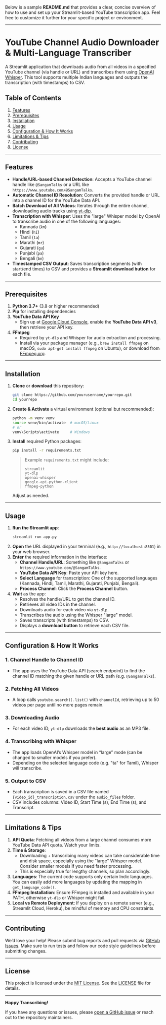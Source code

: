 Below is a sample **README.md** that provides a clear, concise overview of how to use and set up your Streamlit-based YouTube transcription app. Feel free to customize it further for your specific project or environment.

---

# YouTube Channel Audio Downloader & Multi-Language Transcriber

A Streamlit application that downloads audio from all videos in a specified YouTube channel (via handle or URL) and transcribes them using [OpenAI Whisper](https://github.com/openai/whisper). This tool supports multiple Indian languages and outputs the transcription (with timestamps) to CSV.

## Table of Contents

1. [Features](#features)  
2. [Prerequisites](#prerequisites)  
3. [Installation](#installation)  
4. [Usage](#usage)  
5. [Configuration & How It Works](#configuration--how-it-works)  
6. [Limitations & Tips](#limitations--tips)  
7. [Contributing](#contributing)  
8. [License](#license)

---

## Features

- **Handle/URL-based Channel Detection**: Accepts a YouTube channel handle like `@SangamTalks` or a URL like `https://www.youtube.com/@SangamTalks`.  
- **Automatic Channel ID Resolution**: Converts the provided handle or URL into a channel ID for the YouTube Data API.  
- **Batch Download of All Videos**: Iterates through the entire channel, downloading audio tracks using [yt-dlp](https://github.com/yt-dlp/yt-dlp).  
- **Transcription with Whisper**: Uses the "large" Whisper model by OpenAI to transcribe audio in one of the following languages:
  - Kannada (`kn`)
  - Hindi (`hi`)
  - Tamil (`ta`)
  - Marathi (`mr`)
  - Gujarati (`gu`)
  - Punjabi (`pa`)
  - Bengali (`bn`)
- **Timestamped CSV Output**: Saves transcription segments (with start/end times) to CSV and provides a **Streamlit download button** for each file.

---

## Prerequisites

1. **Python 3.7+** (3.8 or higher recommended)  
2. **Pip** for installing dependencies  
3. **YouTube Data API Key**  
   - Sign up at [Google Cloud Console](https://console.cloud.google.com/), enable the **YouTube Data API v3**, then retrieve your API key.  
4. **FFmpeg**  
   - Required by `yt-dlp` and Whisper for audio extraction and processing.  
   - Install via your package manager (e.g., `brew install ffmpeg` on macOS, `sudo apt-get install ffmpeg` on Ubuntu), or download from [FFmpeg.org](https://ffmpeg.org/).

---

## Installation

1. **Clone** or **download** this repository:
   ```bash
   git clone https://github.com/yourusername/yourrepo.git
   cd yourrepo
   ```

2. **Create & Activate** a virtual environment (optional but recommended):
   ```bash
   python -m venv venv
   source venv/bin/activate  # macOS/Linux
   # or
   venv\Scripts\activate     # Windows
   ```

3. **Install** required Python packages:
   ```bash
   pip install -r requirements.txt
   ```
   > Example `requirements.txt` might include:
   > ```
   > streamlit
   > yt-dlp
   > openai-whisper
   > google-api-python-client
   > ffmpeg-python
   > ```
   Adjust as needed.

---

## Usage

1. **Run the Streamlit app**:
   ```bash
   streamlit run app.py
   ```
2. **Open** the URL displayed in your terminal (e.g., `http://localhost:8501`) in your web browser.
3. **Enter** the required information in the interface:
   - **Channel Handle/URL**: Something like `@SangamTalks` or `https://www.youtube.com/@SangamTalks`.  
   - **YouTube Data API Key**: Paste your API key here.  
   - **Select Language** for transcription: One of the supported languages (Kannada, Hindi, Tamil, Marathi, Gujarati, Punjabi, Bengali).  
   - **Process Channel**: Click the **Process Channel** button.
4. **Wait** as the app:
   - Resolves the handle/URL to get the channel ID.  
   - Retrieves all video IDs in the channel.  
   - Downloads audio for each video via `yt-dlp`.  
   - Transcribes the audio using the Whisper "large" model.  
   - Saves transcripts (with timestamps) to CSV.  
   - Displays a **download button** to retrieve each CSV file.

---

## Configuration & How It Works

### 1. Channel Handle to Channel ID
- The app uses the YouTube Data API (search endpoint) to find the channel ID matching the given handle or URL path (e.g. `@SangamTalks`).  

### 2. Fetching All Videos
- A loop calls `youtube.search().list()` with `channelId`, retrieving up to 50 videos per page until no more pages remain.  

### 3. Downloading Audio
- For each video ID, `yt-dlp` downloads the **best audio** as an MP3 file.

### 4. Transcribing with Whisper
- The app loads OpenAI’s Whisper model in “large” mode (can be changed to smaller models if you prefer).  
- Depending on the selected language code (e.g. "ta" for Tamil), Whisper will transcribe.  

### 5. Output to CSV
- Each transcription is saved in a CSV file named `{video_id}_transcription.csv` under the `audio_files` folder.  
- CSV includes columns: Video ID, Start Time (s), End Time (s), and Transcript.  

---

## Limitations & Tips

1. **API Quota**: Fetching all videos from a large channel consumes more YouTube Data API quota. Watch your limits.  
2. **Time & Storage**:
   - Downloading + transcribing many videos can take considerable time and disk space, especially using the "large" Whisper model. Consider smaller models if you need faster processing.  
   - This is especially true for lengthy channels, so plan accordingly.  
3. **Languages**: The current code supports only certain Indic languages. You can easily add more languages by updating the mapping in `get_language_code()`.  
4. **FFmpeg Installation**: Ensure FFmpeg is installed and available in your PATH, otherwise `yt-dlp` or Whisper might fail.  
5. **Local vs Remote Deployment**: If you deploy on a remote server (e.g., Streamlit Cloud, Heroku), be mindful of memory and CPU constraints.  

---

## Contributing

We’d love your help! Please submit bug reports and pull requests via [GitHub Issues](https://github.com/yourusername/yourrepo/issues). Make sure to run tests and follow our code style guidelines before submitting changes.

---

## License

This project is licensed under the [MIT License](LICENSE). See the [LICENSE](LICENSE) file for details.

---

**Happy Transcribing!** 

If you have any questions or issues, please [open a GitHub issue](https://github.com/yourusername/yourrepo/issues) or reach out to the repository maintainers.  
